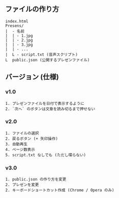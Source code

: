## ファイルの作り方
	index.html
	Presens/
	|  - 名前
	|  | - 1.jpg
	|  | - 2.jpg
	|  | - 3.jpg
	|  | - ...
	|  L - script.txt (音声スクリプト)
	L  public.json (公開するプレゼンファイル)

## バージョン (仕様)
### v1.0
	1. プレゼンファイルを日付で表示するように
	2. `次へ` のボタンは文章を読み切るまで押せない
### v2.0
	1. ファイルの選択
	2. 戻るボタン (+ 矢印操作)
	3. 自動再生
	4. ページ数表示
	5. script.txt なしでも (ただし喋らない)
### v3.0
	1. public.json の作り方を変更
	2. プレゼンを変更
	2. キーボードショートカット作成 (Chrome / Opera のみ)